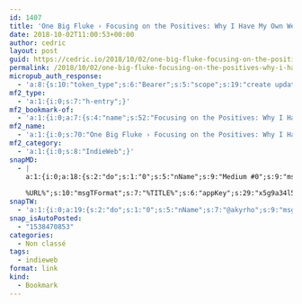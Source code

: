 ```yaml
---
id: 1407
title: 'One Big Fluke › Focusing on the Positives: Why I Have My Own Website'
date: 2018-10-02T11:00:53+00:00
author: cedric
layout: post
guid: https://cedric.io/2018/10/02/one-big-fluke-focusing-on-the-positives-why-i-have-my-own-website/
permalink: /2018/10/02/one-big-fluke-focusing-on-the-positives-why-i-have-my-own-website/
micropub_auth_response:
  - 'a:8:{s:10:"token_type";s:6:"Bearer";s:5:"scope";s:19:"create update media";s:2:"me";s:18:"https://cedric.io/";s:9:"issued_by";s:45:"https://cedric.io/wp-json/indieauth/1.0/token";s:9:"client_id";s:21:"https://quill.p3k.io/";s:9:"issued_at";i:1538118744;s:4:"user";i:1;s:13:"last_accessed";i:1538470852;}'
mf2_type:
  - 'a:1:{i:0;s:7:"h-entry";}'
mf2_bookmark-of:
  - 'a:1:{i:0;a:7:{s:4:"name";s:52:"Focusing on the Positives: Why I Have My Own Website";s:7:"summary";s:34:"Brett Slatkin&#039;s personal site";s:8:"featured";s:55:"http://commondatastorage.googleapis.com/haxor/beach.jpg";s:11:"publication";s:15:"onebigfluke.com";s:5:"photo";a:2:{i:0;s:55:"http://commondatastorage.googleapis.com/haxor/beach.jpg";i:1;s:145:"https://lh6.googleusercontent.com/proxy/Lsn0mzoWpO0Hd_cFUfSLVV4YEFxAA92ofDxH5mD6bg6t5Lv_SJXzeEAhGzGOYWE6uVJRF2oSq2UwDTVZXCkx5HfH1a7gQVnOZrEA=s0-d";}s:3:"url";s:80:"https://www.onebigfluke.com/2012/07/focusing-on-positives-why-i-have-my-own.html";s:4:"type";s:4:"feed";}}'
mf2_name:
  - 'a:1:{i:0;s:70:"One Big Fluke › Focusing on the Positives: Why I Have My Own Website";}'
mf2_category:
  - 'a:1:{i:0;s:8:"IndieWeb";}'
snapMD:
  - |
    a:1:{i:0;a:18:{s:2:"do";s:1:"0";s:5:"nName";s:9:"Medium #0";s:9:"msgFormat";s:19:"%FULLTEXT%
    
    %URL%";s:10:"msgTFormat";s:7:"%TITLE%";s:6:"appKey";s:29:"x5g9a34l5z294i5y2q284e4g54454";s:6:"appSec";s:85:"d3h0a44e4s2b4i5u2r234m5f5b4v2l5q2a444h574347464a454x2w20374447494c484b4w2c464f5u2d4z2";s:8:"inclTags";s:1:"1";s:7:"fltrsOn";i:0;s:5:"fltrs";a:0:{}s:7:"proxyOn";i:0;s:7:"useSURL";i:0;s:1:"v";i:350;s:4:"publ";s:1:"0";s:11:"accessToken";s:65:"2353413aa5437433e5648ccf74a16119308317c52d1a24d8ed99f26add037528a";s:12:"appAppUserID";s:65:"104b21fd8da79171a6e7bf800d03b4b761204f242935e05d2d86850a6b1635f77";s:14:"appAppUserName";s:26:"Cédric Bousmanne (akyrho)";s:13:"appAppUserURL";s:26:"https://medium.com/@akyrho";s:7:"pubList";a:0:{}}}
snapTW:
  - 'a:1:{i:0;a:19:{s:2:"do";s:1:"0";s:5:"nName";s:7:"@akyrho";s:9:"msgFormat";s:26:"%TITLE%. %EXCERPT% - %URL%";s:6:"appKey";s:55:"x5g9a8325v2y475r3c4m48584n53446p423r3r5u3e356j5j3k4r2p3";s:6:"appSec";s:105:"d3h0a94o46415u594v3q5l5n5l4r4x474x4j484o473u4i5w2m4k494z2k344n306n5r3l5v2s554p4n3p3k45495c3z4v4d3m3u5w525";s:7:"fltrsOn";i:0;s:5:"fltrs";a:0:{}s:7:"proxyOn";i:0;s:7:"useSURL";i:0;s:1:"v";i:350;s:5:"twURL";s:25:"http://twitter.com/akyrho";s:11:"accessToken";s:50:"6678782-Eyg60SCeh7762DEIsYtTPD5GVeOuSN8ATMdF2Lpppe";s:14:"accessTokenSec";s:45:"PgGDCbcYLJnR5esZjY9ID72A33mUNCYnQwaQTBsojSJNa";s:5:"tw140";i:0;s:10:"riComments";s:1:"1";s:11:"riCommentsM";s:1:"1";s:12:"riCommentsAA";s:1:"1";s:8:"attchImg";s:1:"1";s:9:"wpImgSize";s:4:"full";}}'
snap_isAutoPosted:
  - "1538470853"
categories:
  - Non classé
tags:
  - indieweb
format: link
kind:
  - Bookmark
---
```

